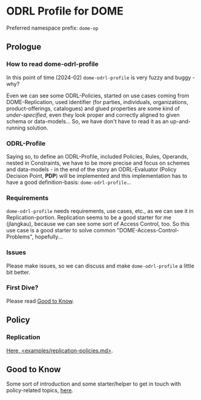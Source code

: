 # ODRL Profile for DOME

Preferred namespace prefix: `dome-op`

## Prologue

### How to read dome-odrl-profile

In this point of time (2024-02) `dome-odrl-profile` is very fuzzy and buggy - why?

Even we can see some ODRL-Policies, started on use cases coming from DOME-Replication, used identifier (for parties, individuals, organizations, product-offerings, catalogues) and glued properties are some kind of *under-specified*, even they look proper and correctly aligned to given schema  or data-models... So, we have don't have to read it as an up-and-running solution.

### ODRL-Profile

Saying so, to define an ODRL-Profile, included Policies, Rules, Operands, nested in Constraints, we have to be more precise and focus on schemes and data-models - in the end of the story an ODRL-Evaluator (Policy Decision Point, **PDP**) will be implemented and this implementation has to have a good definition-basis: `dome-odrl-profile`...

### Requirements

`dome-odrl-profile` needs requirements, use cases, etc., as we can see it in Replication-portion. Replication seems to be a good starter for me (jlangkau), because we can see some sort of Access Control, too. So this use case is a good starter to solve common "DOME-Access-Control-Problems", hopefully...

### Issues

Please make issues, so we can discuss and make `dome-odrl-profile` a little bit better.

### First Dive?

Please read [Good to Know](#good-to-know).

## Policy

### Replication

[Here, <examples/replication-policies.md>](examples/replication-policies.md).

## Good to Know

Some sort of introduction and some starter/helper to get in touch with policy-related topics, [here](docs/good-to-know.md).

